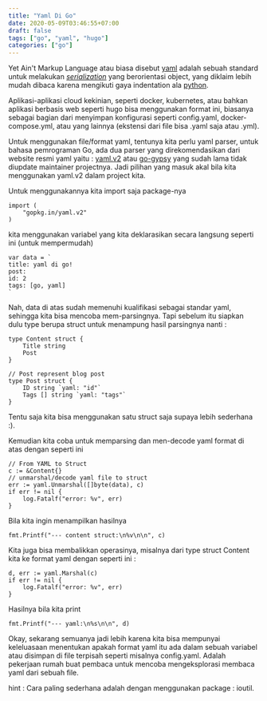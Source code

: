 ```yaml
---
title: "Yaml Di Go"
date: 2020-05-09T03:46:55+07:00
draft: false
tags: ["go", "yaml", "hugo"]
categories: ["go"]
---
```

Yet Ain't Markup Language atau biasa disebut [yaml](https://yaml.org/) adalah sebuah standard untuk melakukan [_serialization_](https://en.wikipedia.org/wiki/Serialization) yang berorientasi object, yang diklaim lebih mudah dibaca karena mengikuti gaya indentation ala [python](https://www.python.org/).

Aplikasi-aplikasi cloud kekinian, seperti docker, kubernetes, atau bahkan aplikasi berbasis web seperti hugo bisa menggunakan format ini, biasanya sebagai bagian dari menyimpan konfigurasi seperti config.yaml, docker-compose.yml, atau yang lainnya (ekstensi dari file bisa .yaml saja atau .yml).

Untuk menggunakan file/format yaml, tentunya kita perlu yaml parser, untuk bahasa pemrograman Go, ada dua parser yang direkomendasikan dari website resmi yaml yaitu : [yaml.v2](https://github.com/go-yaml/yaml) atau [go-gypsy](https://github.com/kylelemons/go-gypsy) yang sudah lama tidak diupdate maintainer projectnya. Jadi pilihan yang masuk akal bila kita menggunakan yaml.v2 dalam project kita.

Untuk menggunakannya kita import saja package-nya 

    import (
        "gopkg.in/yaml.v2"
    )

kita menggunakan variabel yang kita deklarasikan secara langsung seperti ini (untuk mempermudah)

    var data = `
    title: yaml di go!
    post:
    id: 2
    tags: [go, yaml]
    `

Nah, data di atas sudah memenuhi kualifikasi sebagai standar yaml, sehingga kita bisa mencoba mem-parsingnya. Tapi sebelum itu siapkan dulu type berupa struct untuk menampung hasil parsingnya nanti :

    type Content struct {
        Title string 
        Post
    }

    // Post represent blog post
    type Post struct {
        ID string `yaml: "id"`
        Tags [] string `yaml: "tags"`
    }

Tentu saja kita bisa menggunakan satu struct saja supaya lebih sederhana :). 

Kemudian kita coba untuk memparsing dan men-decode yaml format di atas dengan seperti ini

	// From YAML to Struct
	c := &Content{}
	// unmarshal/decode yaml file to struct 
	err := yaml.Unmarshal([]byte(data), c)
	if err != nil {
		log.Fatalf("error: %v", err)
	}

	
Bila kita ingin menampilkan hasilnya 

    fmt.Printf("--- content struct:\n%v\n\n", c)

Kita juga bisa membalikkan operasinya, misalnya dari type struct Content kita ke format yaml dengan seperti ini :

	d, err := yaml.Marshal(c)
	if err != nil {
		log.Fatalf("error: %v", err)
	}

Hasilnya bila kita print 

	fmt.Printf("--- yaml:\n%s\n\n", d)

Okay, sekarang semuanya jadi lebih karena kita bisa mempunyai keleluasaan menentukan apakah format yaml itu ada dalam sebuah variabel atau disimpan di file terpisah seperti misalnya config.yaml. Adalah pekerjaan rumah buat pembaca untuk mencoba mengeksplorasi membaca yaml dari sebuah file.

hint : Cara paling sederhana adalah dengan menggunakan package :  ioutil. 